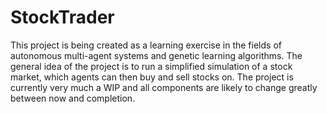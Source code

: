 StockTrader
==========
This project is being created as a learning exercise in the fields of autonomous multi-agent systems and genetic learning algorithms. The general idea of the project is to run a simplified simulation of a stock market, which agents can then buy and sell stocks on. The project is currently very much a WIP and all components are likely to change greatly between now and completion.
